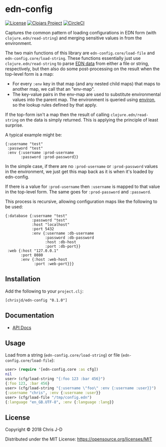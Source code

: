 # edn-config

[![License](https://img.shields.io/github/license/chrisjdavies/edn-config.svg)](LICENSE)
[![Clojars Project](https://img.shields.io/clojars/v/chrisjd/edn-config.svg)](https://clojars.org/chrisjd/edn-config)
[![CircleCI](https://circleci.com/gh/chrisjdavies/edn-config.svg?style=svg)](https://circleci.com/gh/chrisjdavies/edn-config)

Captures the common pattern of loading configurations in EDN form
(with `clojure.edn/read-string`) and merging sensitive values in from
the environment.

The two main functions of this library are `edn-config.core/load-file`
and `edn-config.core/load-string`.  These functions essentially just
use `clojure.edn/read-string` to parse [EDN
data](https://github.com/edn-format/edn) from either a file or string,
respectively, but then also do some post-processing on the result when
the top-level form is a map:

- For every `:env` key in that map (and any nested child maps) that
  maps to another map, we call that an "env-map".
- The key-value pairs in the env-map are used to substitute
  environmental values into the parent map.  The environment is
  queried using [environ](https://github.com/weavejester/environ), so
  the lookup rules defined by that apply.

If the top-form isn't a map then the result of calling
`clojure.edn/read-string` on the data is simply returned.  This is
applying the principle of least surprise.

A typical example might be:

``` edn
{:username "test"
 :password "test"
 :env {:username :prod-username
       :password :prod-password}}
```

In the simple case, if there are no `:prod-username` or
`:prod-password` values in the environment, we just get this map back
as it is when it's loaded by edn-config.

If there is a value for `:prod-username` then `:username` is mapped to
that value in the top-level form.  The same goes for `:prod-password`
and `:password`.

This process is recursive, allowing configuration maps like the
following to be used:

``` edn
{:database {:username "test"
            :password "test"
            :host "localhost"
            :port 5432
            :env {:username :db-username
                  :password :db-password
                  :host :db-host
                  :port :db-port}}
 :web {:host "127.0.0.1"
       :port 8080
       :env {:host :web-host
             :port :web-port}}}
```

## Installation

Add the following to your `project.clj`:

```
[chrisjd/edn-config "0.1.0"]
```


## Documentation

- [API Docs](https://chrisjdavies.github.io/edn-config/)


## Usage

Load from a string (`edn-config.core/load-string`) or file
(`edn-config.core/load-file`):

``` clojure
user> (require '[edn-config.core :as cfg])
nil
user> (cfg/load-string "{:foo 123 :bar 456}")
{:foo 123, :bar 456}
user> (cfg/load-string "{:username \"foo\" :env {:username :user}}")
{:username "chris", :env {:username :user}}
user> (cfg/load-file "/tmp/config.edn")
{:language "en_GB.UTF-8", :env {:language :lang}}
```


## License

Copyright © 2018 Chris J-D

Distributed under the MIT License: https://opensource.org/licenses/MIT
